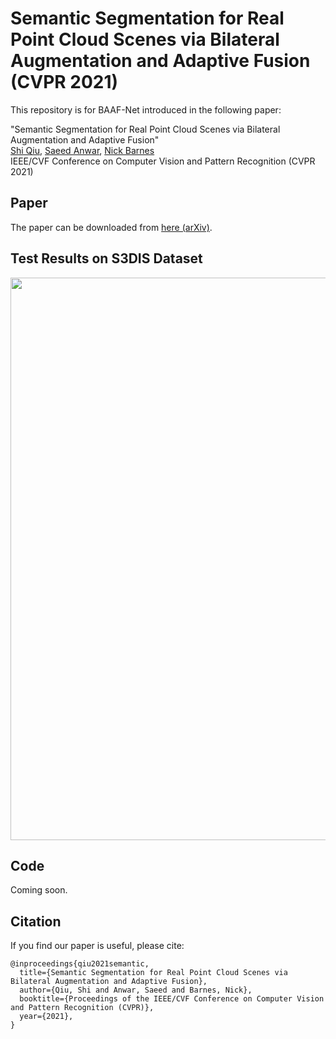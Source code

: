 # Semantic Segmentation for Real Point Cloud Scenes via Bilateral Augmentation and Adaptive Fusion (CVPR 2021)
This repository is for BAAF-Net introduced in the following paper:
 
"Semantic Segmentation for Real Point Cloud Scenes via Bilateral Augmentation and Adaptive Fusion"  
[Shi Qiu](https://shiqiu0419.github.io/), [Saeed Anwar](https://saeed-anwar.github.io/), [Nick Barnes](http://users.cecs.anu.edu.au/~nmb/)  
IEEE/CVF Conference on Computer Vision and Pattern Recognition (CVPR 2021)

## Paper
The paper can be downloaded from [here (arXiv)](https://arxiv.org/abs/2103.07074).

## Test Results on S3DIS Dataset
<p align="center">
  <img width="900" src="https://github.com/ShiQiu0419/BAAF-Net/blob/main/s3dis.png">
</p>

## Code
Coming soon.

## Citation

If you find our paper is useful, please cite:

    @inproceedings{qiu2021semantic,
      title={Semantic Segmentation for Real Point Cloud Scenes via Bilateral Augmentation and Adaptive Fusion},
      author={Qiu, Shi and Anwar, Saeed and Barnes, Nick},
      booktitle={Proceedings of the IEEE/CVF Conference on Computer Vision and Pattern Recognition (CVPR)},
      year={2021},
    }
